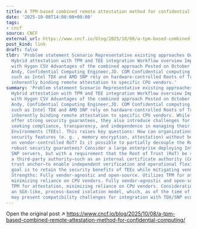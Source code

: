 ```yaml
---
title: A TPM-based combined remote attestation method for confidential computing
date: '2025-10-08T14:00:00+00:00'
tags:
- cncf
source: CNCF
external_url: https://www.cncf.io/blog/2025/10/08/a-tpm-based-combined-remote-attestation-method-for-confidential-computing/
post_kind: link
draft: false
tldr: 'Problem statement Scenario Representative existing approaches Our solution:
  Hybrid attestation with TPM and TEE integration Workflow overview Implementation
  with Hygon CSV Advantages of the combined approach Posted on October 8, 2025 by
  Andy, Confidential Computing Engineer,JD. COM Confidential computing technologies
  such as Intel TDX and AMD SNP rely on hardware-controlled Roots of Trust (RoT),
  inherently binding remote attestation to specific CPU vendors.'
summary: 'Problem statement Scenario Representative existing approaches Our solution:
  Hybrid attestation with TPM and TEE integration Workflow overview Implementation
  with Hygon CSV Advantages of the combined approach Posted on October 8, 2025 by
  Andy, Confidential Computing Engineer,JD. COM Confidential computing technologies
  such as Intel TDX and AMD SNP rely on hardware-controlled Roots of Trust (RoT),
  inherently binding remote attestation to specific CPU vendors. While these solutions
  offer strong security guarantees, they also introduce challenges for enterprises
  seeking compliance, transparency, and independence in managing their Trusted Execution
  Environments (TEEs). This raises key questions: How can organizations leverage TEE
  security features (e. g. , memory encryption, attestation) without being fully dependent
  on vendor-controlled RoT? Is it possible to partially decouple the RoT while maintaining
  robust security guarantees? Consider a large enterprise deploying Intel TDX or AMD
  SNP servers, but with a requirement that the Root of Trust (RoT) be shared with
  a third-party authority—such as an internal certificate authority (CA) or an industry-wide
  trust anchor—to enable independent verification and operational flexibility. The
  goal is to retain the security benefits of TEEs while mitigating vendor lock-in.
  Strengths: Fully vendor-agnostic and open-source. Utilizes TPM for attestation,
  minimizing reliance on CPU vendors. Fully vendor-agnostic and open-source. Utilizes
  TPM for attestation, minimizing reliance on CPU vendors. Considerations: Adopts
  an SGX-like, process-based isolation model, which, as of the time of this blog,
  may present compatibility challenges for integration with TDX/SNP ecosystems.'
---
```

Open the original post ↗ https://www.cncf.io/blog/2025/10/08/a-tpm-based-combined-remote-attestation-method-for-confidential-computing/
